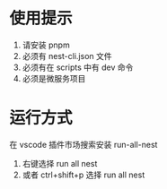 # 使用提示

1. 请安装 pnpm
2. 必须有 nest-cli.json 文件
3. 必须有在 scripts 中有 dev 命令
4. 必须是微服务项目

# 运行方式

在 vscode 插件市场搜索安装 run-all-nest

1. 右键选择 run all nest
2. 或者 ctrl+shift+p 选择 run all nest
